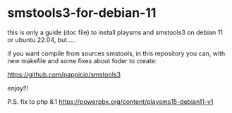 # smstools3-for-debian-11

this is only a guide (doc file) to install playsms and smstools3 on debian 11 or ubuntu 22.04, but.....

if you want compile from sources smstools, in this repository you can, with new makefile and some fixes about foder to create:

https://github.com/pappicio/smstools3

enjoy!!!


P.S. fix to php 8.1
https://powerpbx.org/content/playsms15-debian11-v1
